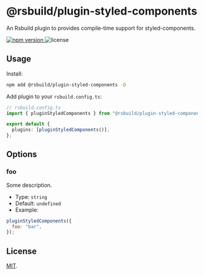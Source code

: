 # @rsbuild/plugin-styled-components

An Rsbuild plugin to provides compile-time support for styled-components.

<p>
  <a href="https://npmjs.com/package/@rsbuild/plugin-styled-components">
   <img src="https://img.shields.io/npm/v/@rsbuild/plugin-styled-components?style=flat-square&colorA=564341&colorB=EDED91" alt="npm version" />
  </a>
  <img src="https://img.shields.io/badge/License-MIT-blue.svg?style=flat-square&colorA=564341&colorB=EDED91" alt="license" />
</p>

## Usage

Install:

```bash
npm add @rsbuild/plugin-styled-components -D
```

Add plugin to your `rsbuild.config.ts`:

```ts
// rsbuild.config.ts
import { pluginStyledComponents } from "@rsbuild/plugin-styled-components";

export default {
  plugins: [pluginStyledComponents()],
};
```

## Options

### foo

Some description.

- Type: `string`
- Default: `undefined`
- Example:

```js
pluginStyledComponents({
  foo: "bar",
});
```

## License

[MIT](./LICENSE).
